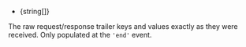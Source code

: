 <!-- YAML
added: v8.4.0
-->

* {string[]}

The raw request/response trailer keys and values exactly as they were
received. Only populated at the `'end'` event.

